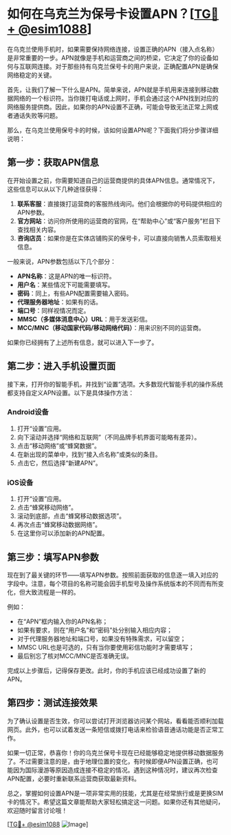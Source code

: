 # 如何在乌克兰为保号卡设置APN？[[TG💪+ @esim1088](https://t.me/s/esim1088)]

在乌克兰使用手机时，如果需要保持网络连接，设置正确的APN（接入点名称）是非常重要的一步。APN就像是手机和运营商之间的桥梁，它决定了你的设备如何与互联网连接。对于那些持有乌克兰保号卡的用户来说，正确配置APN是确保网络稳定的关键。

首先，让我们了解一下什么是APN。简单来说，APN就是手机用来连接到移动数据网络的一个标识符。当你拨打电话或上网时，手机会通过这个APN找到对应的网络服务提供商。因此，如果你的APN设置不正确，可能会导致无法正常上网或者通话失败等问题。

那么，在乌克兰使用保号卡的时候，该如何设置APN呢？下面我们将分步骤详细说明：

## 第一步：获取APN信息

在开始设置之前，你需要知道自己的运营商提供的具体APN信息。通常情况下，这些信息可以从以下几种途径获得：

1. **联系客服**：直接拨打运营商的客服热线询问。他们会根据你的号码提供相应的APN参数。
2. **官方网站**：访问你所使用的运营商的官网，在“帮助中心”或“客户服务”栏目下查找相关内容。
3. **咨询店员**：如果你是在实体店铺购买的保号卡，可以直接向销售人员索取相关信息。

一般来说，APN参数包括以下几个部分：
- **APN名称**：这是APN的唯一标识符。
- **用户名**：某些情况下可能需要填写。
- **密码**：同上，有些APN配置需要输入密码。
- **代理服务器地址**：如果有的话。
- **端口号**：同样视情况而定。
- **MMSC（多媒体消息中心）URL**：用于发送彩信。
- **MCC/MNC（移动国家代码/移动网络代码）**：用来识别不同的运营商。

如果你已经拥有了上述所有信息，就可以进入下一步了。

## 第二步：进入手机设置页面

接下来，打开你的智能手机，并找到“设置”选项。大多数现代智能手机的操作系统都支持自定义APN设置。以下是具体操作方法：

### Android设备
1. 打开“设置”应用。
2. 向下滚动并选择“网络和互联网”（不同品牌手机界面可能略有差异）。
3. 点击“移动网络”或“蜂窝数据”。
4. 在新出现的菜单中，找到“接入点名称”或类似的条目。
5. 点击它，然后选择“新建APN”。

### iOS设备
1. 打开“设置”应用。
2. 点击“蜂窝移动网络”。
3. 滚动到底部，点击“蜂窝移动数据选项”。
4. 再次点击“蜂窝移动数据网络”。
5. 在这里你可以添加新的APN配置。

## 第三步：填写APN参数

现在到了最关键的环节——填写APN参数。按照前面获取的信息逐一填入对应的字段中。注意，每个项目的名称可能会因手机型号及操作系统版本的不同而有所变化，但大致流程是一样的。

例如：
- 在“APN”框内输入你的APN名称；
- 如果有要求，则在“用户名”和“密码”处分别输入相应内容；
- 对于代理服务器地址和端口号，如果没有特殊需求，可以留空；
- MMSC URL也是可选的，只有当你要使用彩信功能时才需要填写；
- 最后别忘了核对MCC/MNC是否准确无误。

完成以上步骤后，记得保存更改。此时，你的手机应该已经成功设置了新的APN。

## 第四步：测试连接效果

为了确认设置是否生效，你可以尝试打开浏览器访问某个网站，看看能否顺利加载网页。此外，也可以试着发送一条短信或拨打电话来检验语音通话功能是否正常工作。

如果一切正常，恭喜你！你的乌克兰保号卡现在已经能够稳定地提供移动数据服务了。不过需要注意的是，由于地理位置的变化，有时候即便APN设置正确，也可能因为国际漫游等原因造成连接不稳定的情况。遇到这种情况时，建议再次检查APN配置，必要时重新联系运营商获取最新资料。

总之，掌握如何设置APN是一项非常实用的技能，尤其是在经常旅行或是更换SIM卡的情况下。希望这篇文章能帮助大家轻松搞定这一问题。如果你还有其他疑问，欢迎随时留言讨论哦！

[[TG💪+ @esim1088](https://t.me/s/esim1088) ![Image](https://i.postimg.cc/4NQfJmqS/Snipaste-2025-05-13-00-14-12.png)]
